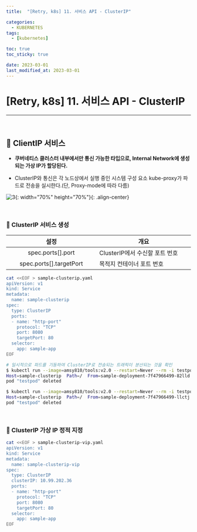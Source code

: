 ```yaml
---
title:  "[Retry, k8s] 11. 서비스 API - ClusterIP" 

categories:
  - KUBERNETES
tags:
  - [kubernetes]

toc: true
toc_sticky: true

date: 2023-03-01
last_modified_at: 2023-03-01
---
```

# [Retry, k8s] 11. 서비스 API - ClusterIP
---

<style>
table {
    font-size: 12pt;
}
table th:first-of-type {
    width: 5%;
}
table th:nth-of-type(2) {
    width: 15%;
}
table th:nth-of-type(3) {
    width: 50%;
}
table th:nth-of-type(4) {
    width: 30%;
}
</style>

<br>

## 🔔 ClientIP 서비스

+ **쿠버네티스 클러스터 내부에서만 통신 가능한 타입으로, Internal Network에 생성되는 가상 IP가 할당된다.**

+ ClusterIP와 통신은 각 노드상에서 실행 중인 시스템 구성 요소 kube-proxy가 파드로 전송을 실시한다.(단, Proxy-mode에 따라 다름)


![3](https://user-images.githubusercontent.com/42735894/228765359-b599d0d8-4bf2-4a28-b066-31e4b118101c.png){: width="70%" height="70%"}{: .align-center}

<br>

### 📜 ClusterIP 서비스 생성

|설정|개요|
|:---:|---|
|spec.ports[].port|ClusterIP에서 수신할 포트 번호|
|spec.ports[].targetPort|목적지 컨테이너 포트 번호|

```bash
cat <<EOF > sample-clusterip.yaml
apiVersion: v1
kind: Service
metadata:
  name: sample-clusterip
spec:
  type: ClusterIP
  ports:
  - name: "http-port"
    protocol: "TCP"
    port: 8080
    targetPort: 80
  selector:
    app: sample-app
EOF
```

```bash
# 일시적으로 파드를 기동하여 ClusterIP로 전송되는 트래픽이 분산되는 것을 확인
$ kubectl run --image=amsy810/tools:v2.0 --restart=Never --rm -i testpod --command -- curl -s http://sample-clusterip:8080
Host=sample-clusterip  Path=/  From=sample-deployment-7f47966499-82lld  ClientIP=10.32.0.1  XFF=
pod "testpod" deleted

$ kubectl run --image=amsy810/tools:v2.0 --restart=Never --rm -i testpod --command -- curl -s http://sample-clusterip:8080
Host=sample-clusterip  Path=/  From=sample-deployment-7f47966499-llctj  ClientIP=10.32.0.1  XFF=
pod "testpod" deleted
```


<br>

### 📜 ClusterIP 가상 IP 정적 지정

```bash
cat <<EOF > sample-clusterip-vip.yaml
apiVersion: v1
kind: Service
metadata:
  name: sample-clusterip-vip
spec:
  type: ClusterIP
  clusterIP: 10.99.202.36
  ports:
  - name: "http-port"
    protocol: "TCP"
    port: 8080
    targetPort: 80
  selector:
    app: sample-app
EOF
```


<br>